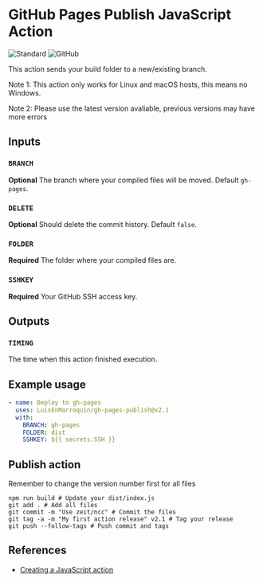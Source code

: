 # GitHub Pages Publish JavaScript Action

![Standard](https://img.shields.io/badge/code_style-standard-brightgreen.svg)
![GitHub](https://github.com/LuisEnMarroquin/gh-pages-publish/workflows/Testing/badge.svg)

This action sends your build folder to a new/existing branch.

Note 1: This action only works for Linux and macOS hosts, this means no Windows.

Note 2: Please use the latest version avaliable, previous versions may have more errors

## Inputs

### `BRANCH`

**Optional** The branch where your compiled files will be moved. Default `gh-pages`.

### `DELETE`

**Optional** Should delete the commit history. Default `false`.

### `FOLDER`

**Required** The folder where your compiled files are.

### `SSHKEY`

**Required** Your GitHub SSH access key.

## Outputs

### `TIMING`

The time when this action finished execution.

## Example usage

```yml
- name: Deploy to gh-pages
  uses: LuisEnMarroquin/gh-pages-publish@v2.1
  with:
    BRANCH: gh-pages
    FOLDER: dist
    SSHKEY: ${{ secrets.SSH }}
```

## Publish action

Remember to change the version number first for all files

```shell
npm run build # Update your dist/index.js
git add . # Add all files
git commit -m "Use zeit/ncc" # Commit the files
git tag -a -m "My first action release" v2.1 # Tag your release
git push --follow-tags # Push commit and tags
```

## References

* [Creating a JavaScript action](https://docs.github.com/en/actions/creating-actions/creating-a-javascript-action)
